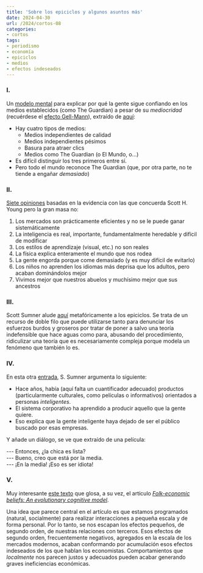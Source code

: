 ```yaml
---
title: 'Sobre los epiciclos y algunos asuntos más'
date: 2024-04-30
url: /2024/cortos-08
categories:
- cortos
tags:
- periodismo
- economía
- epiciclos
- medios
- efectos indeseados
---
```


### I.

Un [modelo mental](/2024/modelos-mentales/) para explicar por qué la gente sigue confiando en los medios establecidos (como The Guardian) a pesar de su _mediocridad_ (recuérdese el [efecto Gell-Mann](https://www.johndcook.com/blog/2021/01/18/gell-mann-amnesia/)), extraído de [aquí](https://dynomight.net/copypasta/):

- Hay cuatro tipos de medios:
    - Medios independientes de calidad
    - Medios independientes pésimos
    - Basura para atraer clics
    - Medios como The Guardian (o El Mundo, o...)
- Es difícil distinguir los tres primeros entre sí.
- Pero todo el mundo reconoce The Guardian (que, por otra parte, no te tiende a engañar _demasiado_)


### II.

[Siete opiniones](https://www.scotthyoung.com/blog/2023/08/08/expert-opinions/) basadas en la evidencia con las que concuerda Scott H. Young pero la gran masa no:

1. Los mercados son prácticamente eficientes y no se le puede ganar sistemáticamente
2. La inteligencia es real, importante, fundamentalmente heredable y difícil de modificar
3. Los estilos de aprendizaje (visual, etc.) no son reales
4. La física explica enteramente el mundo que nos rodea
5. La gente engorda porque come demasiado (y es muy difícil de evitarlo)
6. Los niños no aprenden los idiomas más deprisa que los adultos, pero acaban dominándolos mejor
7. Vivimos mejor que nuestros abuelos y muchísimo mejor que sus ancestros


### III.

Scott Sumner alude [aquí](https://www.themoneyillusion.com/time-to-add-the-epicycles/) metafóricamente a los epiciclos. Se trata de un recurso de doble filo que puede utilizarse tanto para denunciar los esfuerzos burdos y groseros por tratar de poner a salvo una teoría indefensible que hace aguas como para, abusando del procedimiento, ridiculizar una teoría que es necesariamente compleja porque modela un fenómeno que también lo es.


### IV.

En esta otra [entrada](https://www.themoneyillusion.com/loud-salty-and-stupid-give-em-what-they-want/), S. Sumner argumenta lo siguiente:

- Hace años, había (aquí falta un cuantificador adecuado) productos (particularmente culturales, como películas o informativos) orientados a personas _inteligentes_.
- El sistema corporativo ha aprendido a producir aquello que la gente quiere.
- Eso explica que la gente inteligente haya dejado de ser el público buscado por esas empresas.

Y añade un diálogo, se ve que extraído de una película:

--- Entonces, ¿la chica es lista? \
--- Bueno, creo que está por la media. \
--- ¡En la media! ¡Eso es ser idiota!


### V.

Muy interesante
[este texto](https://almacendederecho.org/del-homo-oeconomicus-al-homo-sapiens)
que glosa, a su vez, el artículo
[_Folk-economic beliefs: An evolutionary cognitive model_](https://www.cambridge.org/core/journals/behavioral-and-brain-sciences/article/abs/folkeconomic-beliefs-an-evolutionary-cognitive-model/7D84E452710ACCC6A35D49B8590B614F).

Una idea que parece central en el artículo es que estamos programados (natural, socialmente) para realizar interacciones a pequeña escala y de forma personal. Por lo tanto, se nos escapan los efectos pequeños, de segundo orden, de nuestras relaciones con terceros. Esos efectos de segundo orden, frecuentemente negativos, agregados en la escala de los mercados modernos, acaban conformando por acumulación esos efectos indeseados de los que hablan los economistas. Comportamientos que _localmente_ nos parecen justos y adecuados pueden acabar generando graves ineficiencias económicas.


